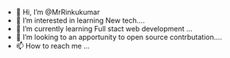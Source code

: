 - 👋 Hi, I’m @MrRinkukumar
- 👀 I’m interested in learning New tech....
- 🌱 I’m currently learning Full stact web development ...
- 💞️ I’m looking to an apportunity to open source contrbutation....
- 📫 How to reach me ...

<!---
MrRinkukumar/MrRinkukumar is a ✨ special ✨ repository because its `README.md` (this file) appears on your GitHub profile.
You can click the Preview link to take a look at your changes.
--->
